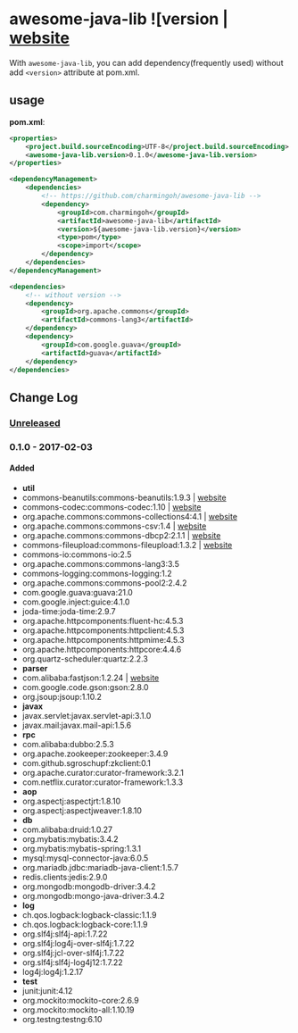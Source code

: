 # awesome-java-lib ![version | [website](https://img.shields.io/badge/version-0.1.0-blue.svg)

With `awesome-java-lib`, you can add dependency(frequently used) without add `<version>` attribute at pom.xml.

## usage

**pom.xml**:

```xml
<properties>
    <project.build.sourceEncoding>UTF-8</project.build.sourceEncoding>
    <awesome-java-lib.version>0.1.0</awesome-java-lib.version>
</properties>

<dependencyManagement>
    <dependencies>
        <!-- https://github.com/charmingoh/awesome-java-lib -->
        <dependency>
            <groupId>com.charmingoh</groupId>
            <artifactId>awesome-java-lib</artifactId>
            <version>${awesome-java-lib.version}</version>
            <type>pom</type>
            <scope>import</scope>
        </dependency>
    </dependencies>
</dependencyManagement>

<dependencies>
    <!-- without version -->
    <dependency>
        <groupId>org.apache.commons</groupId>
        <artifactId>commons-lang3</artifactId>
    </dependency>
    <dependency>
        <groupId>com.google.guava</groupId>
        <artifactId>guava</artifactId>
    </dependency>
</dependencies>
```

## Change Log

### [Unreleased]

### 0.1.0 - 2017-02-03
#### Added
- **util**
- commons-beanutils:commons-beanutils:1.9.3 | [website](http://commons.apache.org/proper/commons-beanutils/)
- commons-codec:commons-codec:1.10 | [website](http://commons.apache.org/proper/commons-codec/)
- org.apache.commons:commons-collections4:4.1 | [website](http://commons.apache.org/proper/commons-collections/)
- org.apache.commons:commons-csv:1.4 | [website](http://commons.apache.org/proper/commons-csv/)
- org.apache.commons:commons-dbcp2:2.1.1 | [website](http://commons.apache.org/proper/commons-dbcp/)
- commons-fileupload:commons-fileupload:1.3.2 | [website](http://commons.apache.org/proper/commons-fileupload/)
- commons-io:commons-io:2.5
- org.apache.commons:commons-lang3:3.5
- commons-logging:commons-logging:1.2
- org.apache.commons:commons-pool2:2.4.2
- com.google.guava:guava:21.0
- com.google.inject:guice:4.1.0
- joda-time:joda-time:2.9.7
- org.apache.httpcomponents:fluent-hc:4.5.3
- org.apache.httpcomponents:httpclient:4.5.3
- org.apache.httpcomponents:httpmime:4.5.3
- org.apache.httpcomponents:httpcore:4.4.6
- org.quartz-scheduler:quartz:2.2.3
- **parser**
- com.alibaba:fastjson:1.2.24 | [website](https://github.com/alibaba/fastjson)
- com.google.code.gson:gson:2.8.0
- org.jsoup:jsoup:1.10.2
- **javax**
- javax.servlet:javax.servlet-api:3.1.0
- javax.mail:javax.mail-api:1.5.6
- **rpc**
- com.alibaba:dubbo:2.5.3
- org.apache.zookeeper:zookeeper:3.4.9
- com.github.sgroschupf:zkclient:0.1
- org.apache.curator:curator-framework:3.2.1
- com.netflix.curator:curator-framework:1.3.3
- **aop**
- org.aspectj:aspectjrt:1.8.10
- org.aspectj:aspectjweaver:1.8.10
- **db**
- com.alibaba:druid:1.0.27
- org.mybatis:mybatis:3.4.2
- org.mybatis:mybatis-spring:1.3.1
- mysql:mysql-connector-java:6.0.5
- org.mariadb.jdbc:mariadb-java-client:1.5.7
- redis.clients:jedis:2.9.0
- org.mongodb:mongodb-driver:3.4.2
- org.mongodb:mongo-java-driver:3.4.2
- **log**
- ch.qos.logback:logback-classic:1.1.9
- ch.qos.logback:logback-core:1.1.9
- org.slf4j:slf4j-api:1.7.22
- org.slf4j:log4j-over-slf4j:1.7.22
- org.slf4j:jcl-over-slf4j:1.7.22
- org.slf4j:slf4j-log4j12:1.7.22
- log4j:log4j:1.2.17
- **test**
- junit:junit:4.12
- org.mockito:mockito-core:2.6.9
- org.mockito:mockito-all:1.10.19
- org.testng:testng:6.10

[Unreleased]: https://github.com/charmingoh/awesome-java-lib/compare/v0.1.0...HEAD
[0.1.1]: https://github.com/charmingoh/awesome-java-lib/compare/v0.1.0...v0.1.1
